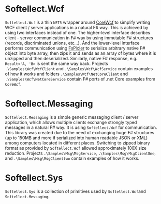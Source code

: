 # Softellect.Wcf

`Softellect.Wcf` is a thin `NET5` wrapper around [CoreWcf](https://github.com/CoreWCF/CoreWCF) to simplify writing WCF client / server applications in a natural F# way. This is achieved by using two interfaces instead of one. The higher-level interface describes client - server communication in F# way by using immutable F# structures (records, discriminated unions, etc...). And the lower-level interface performs communication using [FsPicler](https://mbraceproject.github.io/FsPickler/) to serialize arbitrary native F# object into byte array, then zips it and sends as an array of bytes where it is unzipped and then deserialized. Similarly, native F# response, e.g. `Result<'A, 'B>` is sent the same way back. Projects `.\Samples\Wcf\WcfClient` and `.\Samples\Wcf\WcfService` contain examples of how it works and folders `.\Samples\Wcf\NetCoreClient` and `.\Samples\Wcf\NetCoreService` contain F# ports of .net Core examples from `CoreWcf`.


# Softellect.Messaging
`Softellect.Messaging` is a simple generic messaging client / server application, which allows multiple clients exchange strongly typed messages in a natural F# way. It is using `Softellect.Wcf` for communication. This library was created due to the need of exchanging huge F# structures (up to 150MB and more if serialized into human readable JSON or XML) among computers located in different places. Switching to zipped binary format as provided by `Softellect.Wcf` allowed approximately 100X size reduction. Projects `.\Samples\Msg\MsgService`, `.\Samples\Msg\MsgClientOne`, and `.\Samples\Msg\MsgClienttwo` contain examples of how it works.


# Softellect.Sys
`Softellect.Sys` is a collection of primitives used by `Softellect.Wcf`and `Softellect.Messaging`.
